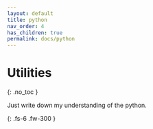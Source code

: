 ```yaml
---
layout: default
title: python
nav_order: 4
has_children: true
permalink: docs/python
---
```


# Utilities
{: .no_toc }

Just write down my understanding of the python.

{: .fs-6 .fw-300 }
